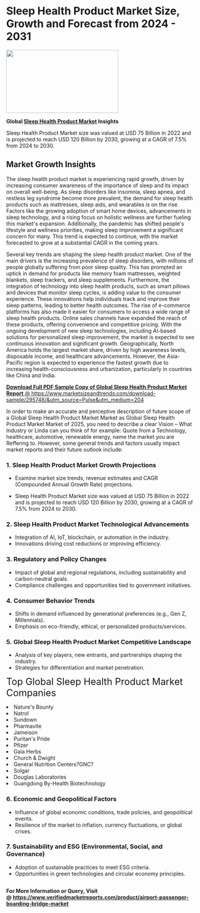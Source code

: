 <H1>Sleep Health Product Market Size, Growth and Forecast from 2024 - 2031</H1><img class="aligncenter size-medium wp-image-584254" src="https://thirdeyenews.in/wp-content/uploads/2024/09/Global-Market-Research-300x168.jpeg" alt="" width="300" height="168" /><p><strong>Global&nbsp;<a href="https://www.marketsizeandtrends.com/download-sample/295748/&amp;utm_source=Pulse&amp;utm_medium=204">Sleep Health Product Market</a> Insights</strong></p><p>Sleep Health Product Market size was valued at USD 75 Billion in 2022 and is projected to reach USD 120 Billion by 2030, growing at a CAGR of 7.5% from 2024 to 2030.</p><p><h2>Market Growth Insights</h2> <p>The sleep health product market is experiencing rapid growth, driven by increasing consumer awareness of the importance of sleep and its impact on overall well-being. As sleep disorders like insomnia, sleep apnea, and restless leg syndrome become more prevalent, the demand for sleep health products such as mattresses, sleep aids, and wearables is on the rise. Factors like the growing adoption of smart home devices, advancements in sleep technology, and a rising focus on holistic wellness are further fueling this market's expansion. Additionally, the pandemic has shifted people's lifestyle and wellness priorities, making sleep improvement a significant concern for many. This trend is expected to continue, with the market forecasted to grow at a substantial CAGR in the coming years.</p> <p><a href="#"></a></p> <p>Several key trends are shaping the sleep health product market. One of the main drivers is the increasing prevalence of sleep disorders, with millions of people globally suffering from poor sleep quality. This has prompted an uptick in demand for products like memory foam mattresses, weighted blankets, sleep trackers, and sleep supplements. Furthermore, the integration of technology into sleep health products, such as smart pillows and devices that monitor sleep cycles, is adding value to the consumer experience. These innovations help individuals track and improve their sleep patterns, leading to better health outcomes. The rise of e-commerce platforms has also made it easier for consumers to access a wide range of sleep health products. Online sales channels have expanded the reach of these products, offering convenience and competitive pricing. With the ongoing development of new sleep technologies, including AI-based solutions for personalized sleep improvement, the market is expected to see continuous innovation and significant growth. Geographically, North America holds the largest market share, driven by high awareness levels, disposable income, and healthcare advancements. However, the Asia-Pacific region is expected to experience the fastest growth due to increasing health-consciousness and urbanization, particularly in countries like China and India.</p> <p><a href="#"></p><p><span class=""><strong>Download Full PDF Sample Copy of Global Sleep Health Product Market Report</strong> @ <a href="https://www.marketsizeandtrends.com/download-sample/295748/&amp;utm_source=Pulse&amp;utm_medium=204" target="_blank">https://www.marketsizeandtrends.com/download-sample/295748/&amp;utm_source=Pulse&amp;utm_medium=204</a></span></p><p>In order to make an accurate and perceptive description of future scope of a Global&nbsp;Sleep Health Product Market Market as Global&nbsp;Sleep Health Product Market Market of 2025, you need to describe a clear Vision &ndash; What Industry or Linda can you think of for example: Quote from a Technology, healthcare, automotive, renewable energy, name the market you are Reffering to. However, some general trends and factors usually impact market reports and their future outlook include:</p><h3>1.&nbsp;<strong>Sleep Health Product Market Growth Projections</strong></h3><ul><li>Examine market size trends, revenue estimates and CAGR (Compounded Annual Growth Rate) projections.</li><li><p>Sleep Health Product Market size was valued at USD 75 Billion in 2022 and is projected to reach USD 120 Billion by 2030, growing at a CAGR of 7.5% from 2024 to 2030.</p></li></ul><h3>2.&nbsp;<strong>Sleep Health Product Market Technological Advancements</strong></h3><ul><li>Integration of AI, IoT, blockchain, or automation in the industry.</li><li>Innovations driving cost reductions or improving efficiency.</li></ul><h3>3.&nbsp;<strong>Regulatory and Policy Changes</strong></h3><ul><li>Impact of global and regional regulations, including sustainability and carbon-neutral goals.</li><li>Compliance challenges and opportunities tied to government initiatives.</li></ul><h3>4.&nbsp;<strong>Consumer Behavior Trends</strong></h3><ul><li>Shifts in demand influenced by generational preferences (e.g., Gen Z, Millennials).</li><li>Emphasis on eco-friendly, ethical, or personalized products/services.</li></ul><h3>5.&nbsp;<strong>Global Sleep Health Product Market Competitive Landscape</strong></h3><ul><li>Analysis of key players, new entrants, and partnerships shaping the industry.</li><li>Strategies for differentiation and market penetration.</li></ul><p data-pm-slice="1 1 []"><span style="color: inherit; font-family: inherit; font-size: 25px;">Top Global Sleep Health Product Market Companies</span></p><div class="" data-test-id=""><p><li>Nature's Bounty</li><li> Natrol</li><li> Sundown</li><li> Pharmavite</li><li> Jameison</li><li> Puritan's Pride</li><li> Pfizer</li><li> Gaia Herbs</li><li> Church & Dwight</li><li> General Nutrition Centers?GNC?</li><li> Solgar</li><li> Douglas Laboratories</li><li> Guangdong By-Health Biotechnology</li></p></div><h3>6.&nbsp;<strong>Economic and Geopolitical Factors</strong></h3><ul><li>Influence of global economic conditions, trade policies, and geopolitical events.</li><li>Resilience of the market to inflation, currency fluctuations, or global crises.</li></ul><h3>7.&nbsp;<strong>Sustainability and ESG (Environmental, Social, and Governance)</strong></h3><ul><li>Adoption of sustainable practices to meet ESG criteria.</li><li>Opportunities in green technologies and circular economy principles.</li></ul><h2><strong style="font-size: 14px;">For More Information or Query, Visit @&nbsp;</strong><a style="background-color: #ffffff; font-size: 14px;" href="https://www.marketsizeandtrends.com/report/sleep-health-product-market/" target="_blank">https://www.verifiedmarketreports.com/product/airport-passenger-boarding-bridge-market</a></h2>
